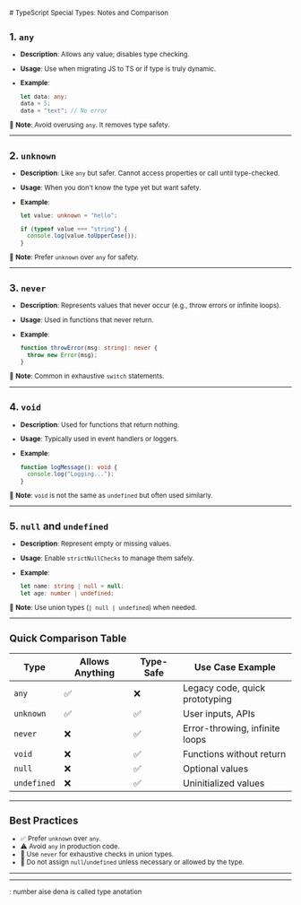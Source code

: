 <small># TypeScript Special Types: Notes and Comparison

## 1. `any`

* **Description**: Allows any value; disables type checking.
* **Usage**: Use when migrating JS to TS or if type is truly dynamic.
* **Example**:

  ```ts
  let data: any;
  data = 5;
  data = "text"; // No error
  ```

📝 **Note**: Avoid overusing `any`. It removes type safety.

---

## 2. `unknown`

* **Description**: Like `any` but safer. Cannot access properties or call until type-checked.
* **Usage**: When you don’t know the type yet but want safety.
* **Example**:

  ```ts
  let value: unknown = "hello";

  if (typeof value === "string") {
    console.log(value.toUpperCase());
  }
  ```

📝 **Note**: Prefer `unknown` over `any` for safety.

---

## 3. `never`

* **Description**: Represents values that never occur (e.g., throw errors or infinite loops).
* **Usage**: Used in functions that never return.
* **Example**:

  ```ts
  function throwError(msg: string): never {
    throw new Error(msg);
  }
  ```

📝 **Note**: Common in exhaustive `switch` statements.

---

## 4. `void`

* **Description**: Used for functions that return nothing.
* **Usage**: Typically used in event handlers or loggers.
* **Example**:

  ```ts
  function logMessage(): void {
    console.log("Logging...");
  }
  ```

📝 **Note**: `void` is not the same as `undefined` but often used similarly.

---

## 5. `null` and `undefined`

* **Description**: Represent empty or missing values.
* **Usage**: Enable `strictNullChecks` to manage them safely.
* **Example**:

  ```ts
  let name: string | null = null;
  let age: number | undefined;
  ```

📝 **Note**: Use union types (`| null | undefined`) when needed.

---

## Quick Comparison Table

| Type        | Allows Anything | Type-Safe | Use Case Example               |
| ----------- | --------------- | --------- | ------------------------------ |
| `any`       | ✅               | ❌         | Legacy code, quick prototyping |
| `unknown`   | ✅               | ✅         | User inputs, APIs              |
| `never`     | ❌               | ✅         | Error-throwing, infinite loops |
| `void`      | ❌               | ✅         | Functions without return       |
| `null`      | ❌               | ✅         | Optional values                |
| `undefined` | ❌               | ✅         | Uninitialized values           |

---

## Best Practices

* ✅ Prefer `unknown` over `any`.
* ⚠️ Avoid `any` in production code.
* 🧠 Use `never` for exhaustive checks in union types.
* 🚫 Do not assign `null`/`undefined` unless necessary or allowed by the type.

-----
-----

: number aise dena is called type anotation 
</small>